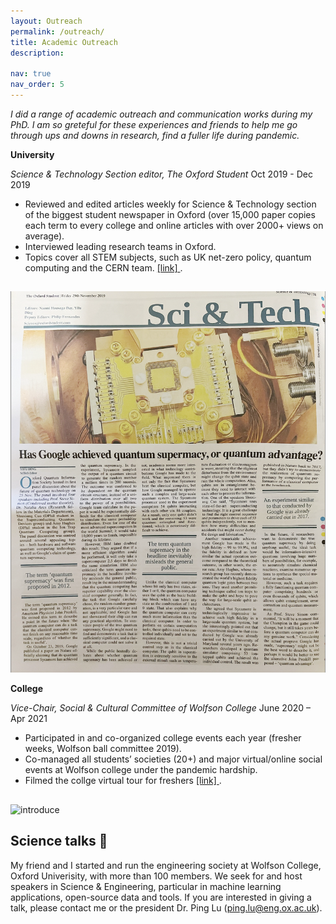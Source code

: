 ```yaml
---
layout: Outreach
permalink: /outreach/
title: Academic Outreach
description: 

nav: true
nav_order: 5
---
```


*I did a range of academic outreach and communication works during my PhD. I am so greteful for these experiences and friends to help me go through ups and downs in research, find a fuller life during pandemic.*

**University** 

*Science & Technology Section editor, The Oxford Student* 			                                          Oct 2019 - Dec 2019
+ Reviewed and edited articles weekly for Science & Technology section of the biggest student newspaper in Oxford (over 15,000 paper copies each term to every college and online articles with over 2000+ views on average). 
+ Interviewed leading research teams in Oxford. 
+ Topics cover all STEM subjects, such as UK net-zero policy, quantum computing and the CERN team. <a href="https://www.oxfordstudent.com/2019/06/07/net-zero-by-2050-the-most-ambitious-uk-climate-target/"> [link] </a>.

<h2> </h2>
<img src="/img/newspaper.png" alt="newspaper">

**College**

*Vice-Chair, Social & Cultural Committee of Wolfson College*	                                             June 2020 – Apr 2021 
+ Participated in and co-organized college events each year (fresher weeks, Wolfson ball committee 2019).  
+ Co-managed all students’ societies (20+) and major virtual/online social events at Wolfson college under the pandemic hardship. 
+ Filmed the collge virtual tour for freshers <a href="https://www.youtube.com/watch?v=TA7pkYPkD2I"> [link] </a> .  

<h2> </h2>
<img src="/img/introduce.jpg" alt="introduce">

## Science talks :wave:

My friend and I started and run the engineering society at Wolfson College, Oxford Univerisity, with more than 100 members. We seek for and host speakers in Science & Engineering, particular in machine learning applications, open-source data and tools. If you are interested in giving a talk, please contact me or the president Dr. Ping Lu (ping.lu@eng.ox.ac.uk). 


